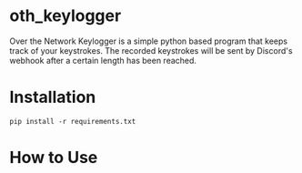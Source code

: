 # oth_keylogger
Over the Network Keylogger is a simple python based program that keeps track of your keystrokes. The recorded keystrokes will be sent by Discord's webhook after a certain length has been reached.   
# Installation
```
pip install -r requirements.txt
```
# How to Use